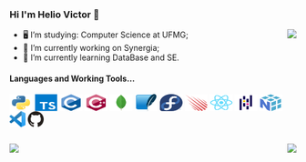 ### Hi I'm Helio Victor 👋

<img align="right" height="180px" src="https://cdn.dribbble.com/users/220167/screenshots/2373375/resp_dribbble.gif">

- 🖥️ I’m studying: Computer Science at UFMG;
- 🔭 I’m currently working on Synergia;
- 🌱 I’m currently learning DataBase and SE.


#### Languages and Working Tools...


<div style="display: inline_block">
  <img align="center" height="30" width="40" src="https://raw.githubusercontent.com/devicons/devicon/master/icons/python/python-original.svg">
  <img align="center" alt="Asafe-Js" height="30" width="40" src="https://raw.githubusercontent.com/devicons/devicon/master/icons/typescript/typescript-plain.svg">
  <img align="center" alt="Asafe-React" height="30" width="40" src="https://raw.githubusercontent.com/devicons/devicon/master/icons/c/c-original.svg">
  <img align="center" alt="Asafe-HTML" height="30" width="40" src="https://raw.githubusercontent.com/devicons/devicon/master/icons/cplusplus/cplusplus-original.svg">
  <img align="center" alt="Asafe-CSS" height="30" width="40" src="https://raw.githubusercontent.com/devicons/devicon/master/icons/mongodb/mongodb-original.svg">
    <img align="center" alt="Asafe-CSS" height="30" width="40" src="https://raw.githubusercontent.com/devicons/devicon/master/icons/sqlite/sqlite-original.svg">
     <img align="center" alt="Asafe-CSS" height="30" width="40" src="https://raw.githubusercontent.com/devicons/devicon/master/icons/fedora/fedora-original.svg">
     <img align="center" alt="Asafe-CSS" height="30" width="40" src="https://raw.githubusercontent.com/devicons/devicon/master/icons/meteor/meteor-original.svg">
      <img align="center" alt="Asafe-CSS" height="30" width="40" src="https://raw.githubusercontent.com/devicons/devicon/master/icons/react/react-original.svg">
    <img align="center" alt="Asafe-CSS" height="30" width="40" src="https://raw.githubusercontent.com/devicons/devicon/master/icons/pandas/pandas-original.svg">
    <img align="center" alt="Asafe-CSS" height="30" width="40" src="https://raw.githubusercontent.com/devicons/devicon/master/icons/numpy/numpy-original.svg">
  <img align="center" alt="Asafe-Csharp" height=28" width="28" src="https://github.com/LeonardoYz/LeonardoYz/blob/main/assets/VsCode.svg.png">
  <img align="center" alt="Asafe-Csharp" height="28" width="28" src="https://raw.githubusercontent.com/github/explore/80688e429a7d4ef2fca1e82350fe8e3517d3494d/topics/github-api/github-api.png">
</div>

## 
<div>
  <a href="https://github.com/userhv">
   <img height="170em" src="https://github-readme-stats.vercel.app/api?username=userhv&show_icons=true&theme=react&include_all_commits=true&count_private=true"/>
  <img align="right" height="170em" src="https://github-readme-stats.vercel.app/api/top-langs/?username=userhv&hide=jupyter notebook&layout=compact&langs_count=10&theme=react"/>
</div>

##


 
